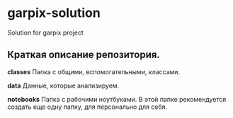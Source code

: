 # garpix-solution
Solution for garpix project

## Краткая описание репозитория.

**classes** Папка с общими, вспомогательными, классами.

**data** Данные, которые анализируем.

**notebooks** Папка с рабочими ноутбуками. В этой папке рекомендуется создать еще одну папку, для персонально для себя. 